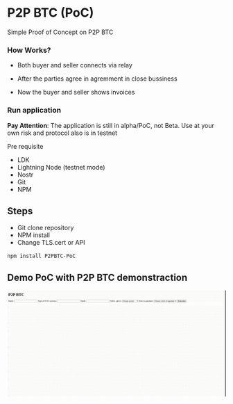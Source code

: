 # P2P BTC (PoC)

Simple Proof of Concept on P2P BTC


### How Works?


- Both buyer and seller connects via relay

- After the parties agree in agremment in close bussiness

- Now the buyer and seller shows invoices

### Run application

**Pay Attention**: The application is still in alpha/PoC, not Beta. Use at your own risk and protocol also is in testnet

Pre requisite

- LDK
- Lightning Node (testnet mode) 
- Nostr
- Git
- NPM

## Steps

- Git clone repository
- NPM install
- Change TLS.cert or API

```nppm
npm install P2PBTC-PoC
```

## Demo PoC with P2P BTC demonstraction

![Demo video](https://github.com/AreaLayer/P2PBTC-PoC/blob/main/demo-video/test3.gif)
